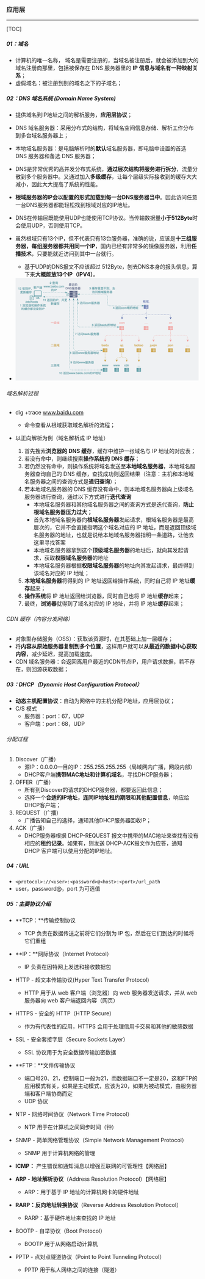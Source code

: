 ### 应用层

------

[TOC]

##### 01：域名

- 计算机的唯一名称， 域名是需要注册的，当域名被注册后，就会被添加到大的域名注册商那里，包括被保存在 DNS 服务器里的 **IP 信息与域名有一种映射关系**；
- 虚假域名：被注册到别的域名之下的子域名；

##### 02：DNS 域名系统 (Domain Name System)

- 提供域名到IP地址之间的解析服务，**应用层协议**；
- DNS 域名服务器：采用分布式的结构，将域名空间信息存储、解析工作分布到多台域名服务器上；
- 本地域名服务器：是电脑解析时的**默认**域名服务器，即电脑中设置的首选 DNS 服务器和备选 DNS 服务器；
- DNS是非常优秀的高并发分布式系统，**通过层次结构将服务进行拆分**，流量分散到多个服务器中。又通过加入**多级缓存**，让每个层级实际接收到的缓存大大减小，因此大大提高了系统的性能。
- **根域服务器的IP会以配置的形式加载到每一台DNS服务器当中**。因此访问任意一台DNS服务器都能轻松找到根域对应的IP地址。
- DNS在传输层既能使用UDP也能使用TCP协议。当传输数据量**小于512Byte**时会使用UDP，否则使用TCP。
- 虽然根域只有13个IP，但不代表只有13台服务器，准确的说，应该是**十三组服务器，每组服务器都共用同一个IP**，国内已经有非常多的镜像服务器，利用**任播技术**，只要能就近访问到其中一台就行。
  - 基于UDP的DNS报文不应该超过 512Byte，刨去DNS本身的报头信息，算下来**大概能放13个IP（IPV4）**。

- <img src="https://raw.githubusercontent.com/likang315/Network/master/01%EF%BC%9A%E8%AE%A1%E7%AE%97%E6%9C%BA%E7%BD%91%E7%BB%9C/photos/DNS.png" alt="DNS" style="zoom:55%;" />

###### 域名解析过程

- dig +trace www.baidu.com
  - 命令查看从根域获取域名解析的流程；

- 以正向解析为例（域名解析成 IP 地址）
  1. 首先搜索**浏览器的 DNS 缓存**，缓存中维护一张域名与 IP 地址的对应表；
  2. 若没有命中，则继续搜索**操作系统的 DNS 缓存**；
  3. 若仍然没有命中，则操作系统将域名发送至**本地域名服务器**，本地域名服务器查询自己的 DNS 缓存，查找成功则返回结果（注意：主机和本地域名服务器之间的查询方式是**递归查询**）；
  4. 若本地域名服务器的 DNS 缓存没有命中，则本地域名服务器向上级域名服务器进行查询，通过以下方式进行**迭代查询**
     - 本地域名服务器和其他域名服务器之间的查询方式是迭代查询，**防止根域名服务器压力过大；**
     - 首先本地域名服务器向**根域名服务器**发起请求，根域名服务器是最高层次的，它并不会直接指明这个域名对应的 IP 地址，而是返回顶级域名服务器的地址，也就是说给本地域名服务器指明一条道路，让他去这里寻找答案
     - 本地域名服务器拿到这个**顶级域名服务器**的地址后，就向其发起请求，获取**权限域名服务器**的地址
     - 本地域名服务器根据**权限域名服务器**的地址向其发起请求，最终得到该域名对应的 IP 地址；
  5. **本地域名服务器**将得到的 IP 地址返回给操作系统，同时自己将 IP 地址**缓存**起来；
  6. **操作系统**将 IP 地址返回给浏览器，同时自己也将 IP 地址**缓存**起来；
  7. 最终，**浏览器**就得到了域名对应的 IP 地址，并将 IP 地址**缓存**起来；

###### CDN 缓存（内容分发网络）

- 对象型存储服务（OSS）：获取该资源时，在其基础上加一层缓存；
- 将**内容从原始服务器复制到多个位置**，这样用户就可以**从最近的数据中心获取内容**，减少延迟，提高加载速度。
- CDN  域名服务器：会返回离用户最近的CDN节点IP，用户请求数据，若不存在，则回源获取数据；

##### 03：DHCP（Dynamic Host Configuration Protocol）

- **动态主机配置协议**：自动为网络中的主机分配IP地址，应用层协议；
- C/S 模式
  - 服务器：port：67，UDP
  - 客户端：port：68，UDP

###### 分配过程

1. Discover（广播）
   - 源IP：0.0.0.0—目的IP：255.255.255.255（局域网内广播，网段内部）
   - DHCP客户端**携带MAC地址和计算机域名**，寻找DHCP服务器；
2. OFFER（广播）
   - 所有到Discover的请求的DHCP服务器，都要返回此信息；
   - 选择一个**合适的IP地址，连同IP地址租约期限和其他配置信息**，响应给DHCP客户端；
3. REQUEST（广播）
   - 广播告知自己的选择，通知其他DHCP服务器回收IP；
4. ACK（广播）
   - DHCP服务器根据 DHCP-REQUEST 报文中携带的MAC地址来查找有没有相应的**租约记录**。如果有，则发送 DHCP-ACK报文作为应答，通知 DHCP 客户端可以使用分配的IP地址。

##### 04：URL

- `<protocol>://<user>:<password>@<host>:<port>/url_path`
- user，password@，port 为可选值

##### 05：主要协议介绍

- **TCP：**传输控制协议
  - TCP 负责在数据传送之前将它们分割为 IP 包，然后在它们到达的时候将它们重组
- **IP：**网际协议（Internet Protocol）
  - IP 负责在因特网上发送和接收数据包
- HTTP - 超文本传输协议(Hyper Text Transfer Protocol)

  -  HTTP 用于从 web 客户端（浏览器）向 web 服务器发送请求，并从 web 服务器向 web 客户端返回内容（网页）
- HTTPS - 安全的 HTTP（HTTP Secure）

  - 作为有代表性的应用，HTTPS 会用于处理信用卡交易和其他的敏感数据
- SSL - 安全套接字层（Secure Sockets Layer）

  - SSL 协议用于为安全数据传输加密数据
- **FTP：**文件传输协议
  - 端口号20、21，控制端口一般为21，而数据端口不一定是20，这和FTP的应用模式有关，如果是主动模式，应该为20，如果为被动模式，由服务器端和客户端协商而定
  - UDP 协议
- NTP - 网络时间协议（Network Time Protocol）

  - NTP 用于在计算机之间同步时间（钟）
- SNMP - 简单网络管理协议（Simple Network Management Protocol）

  - SNMP 用于计算机网络的管理
- **ICMP：** 产生错误和通知消息以增强互联网的可管理性【网络层】
- **ARP - 地址解析协议**（Address Resolution Protocol）【网络层】
  - ARP：用于基于 IP 地址的计算机网卡的硬件地址
- **RARP：反向地址转换协议**（Reverse Address Resolution Protocol）
  - RARP：基于硬件地址来查找的 IP 地址
- BOOTP - 自举协议（Boot Protocol）

  - BOOTP 用于从网络启动计算机
- PPTP - 点对点隧道协议（Point to Point Tunneling Protocol）

  - PPTP 用于私人网络之间的连接（隧道）

 
